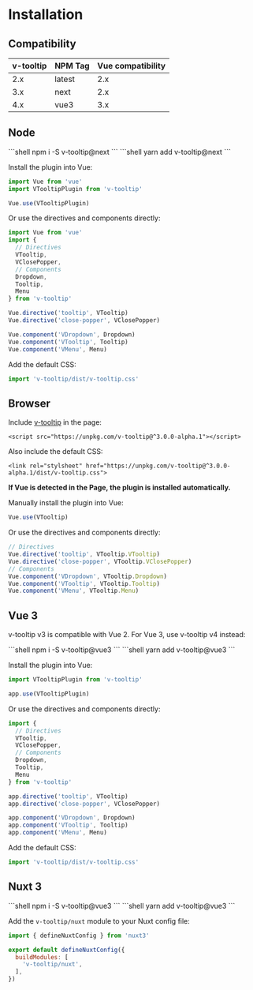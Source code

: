 # Installation

## Compatibility

| v-tooltip | NPM Tag | Vue compatibility |
| --------- | ------- | ----------------- |
| 2.x       | latest  | 2.x               |
| 3.x       | next    | 2.x               |
| 4.x       | vue3    | 3.x               |

## Node

<code-group>
<code-block title="npm">
```shell
npm i -S v-tooltip@next
```
</code-block>

<code-block title="yarn">
```shell
yarn add v-tooltip@next
```
</code-block>
</code-group>

Install the plugin into Vue:

```javascript
import Vue from 'vue'
import VTooltipPlugin from 'v-tooltip'

Vue.use(VTooltipPlugin)
```

Or use the directives and components directly:

```javascript
import Vue from 'vue'
import {
  // Directives
  VTooltip,
  VClosePopper,
  // Components
  Dropdown,
  Tooltip,
  Menu
} from 'v-tooltip'

Vue.directive('tooltip', VTooltip)
Vue.directive('close-popper', VClosePopper)

Vue.component('VDropdown', Dropdown)
Vue.component('VTooltip', Tooltip)
Vue.component('VMenu', Menu)
```

Add the default CSS:

```js
import 'v-tooltip/dist/v-tooltip.css'
```

## Browser

Include [v-tooltip](/dist/v-tooltip.min.js) in the page:

```vue
<script src="https://unpkg.com/v-tooltip@^3.0.0-alpha.1"></script>
```

Also include the default CSS:

```vue
<link rel="stylsheet" href="https://unpkg.com/v-tooltip@^3.0.0-alpha.1/dist/v-tooltip.css">
```

**If Vue is detected in the Page, the plugin is installed automatically.**

Manually install the plugin into Vue:

```javascript
Vue.use(VTooltip)
```

Or use the directives and components directly:

```javascript
// Directives
Vue.directive('tooltip', VTooltip.VTooltip)
Vue.directive('close-popper', VTooltip.VClosePopper)
// Components
Vue.component('VDropdown', VTooltip.Dropdown)
Vue.component('VTooltip', VTooltip.Tooltip)
Vue.component('VMenu', VTooltip.Menu)
```

## Vue 3

v-tooltip v3 is compatible with Vue 2. For Vue 3, use v-tooltip v4 instead:

<code-group>
<code-block title="npm">
```shell
npm i -S v-tooltip@vue3
```
</code-block>

<code-block title="yarn">
```shell
yarn add v-tooltip@vue3
```
</code-block>
</code-group>

Install the plugin into Vue:

```javascript
import VTooltipPlugin from 'v-tooltip'

app.use(VTooltipPlugin)
```

Or use the directives and components directly:

```javascript
import {
  // Directives
  VTooltip,
  VClosePopper,
  // Components
  Dropdown,
  Tooltip,
  Menu
} from 'v-tooltip'

app.directive('tooltip', VTooltip)
app.directive('close-popper', VClosePopper)

app.component('VDropdown', Dropdown)
app.component('VTooltip', Tooltip)
app.component('VMenu', Menu)
```

Add the default CSS:

```js
import 'v-tooltip/dist/v-tooltip.css'
```

## Nuxt 3

<code-group>
<code-block title="npm">
```shell
npm i -S v-tooltip@vue3
```
</code-block>

<code-block title="yarn">
```shell
yarn add v-tooltip@vue3
```
</code-block>
</code-group>

Add the `v-tooltip/nuxt` module to your Nuxt config file:

```js
import { defineNuxtConfig } from 'nuxt3'

export default defineNuxtConfig({
  buildModules: [
    'v-tooltip/nuxt',
  ],
})
```
